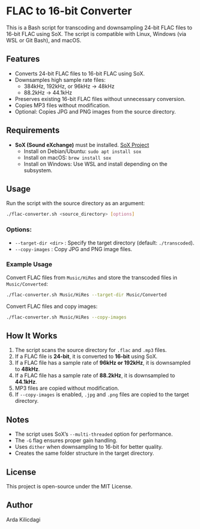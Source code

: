 # FLAC to 16-bit Converter

This is a Bash script for transcoding and downsampling 24-bit FLAC files to 16-bit FLAC using SoX. The script is compatible with Linux, Windows (via WSL or Git Bash), and macOS.

## Features

- Converts 24-bit FLAC files to 16-bit FLAC using SoX.
- Downsamples high sample rate files:
  - 384kHz, 192kHz, or 96kHz → 48kHz
  - 88.2kHz → 44.1kHz
- Preserves existing 16-bit FLAC files without unnecessary conversion.
- Copies MP3 files without modification.
- Optional: Copies JPG and PNG images from the source directory.

## Requirements

- **SoX (Sound eXchange)** must be installed. [SoX Project](http://sox.sourceforge.net/)
  - Install on Debian/Ubuntu: `sudo apt install sox`
  - Install on macOS: `brew install sox`
  - Install on Windows: Use WSL and install depending on the subsystem.

## Usage

Run the script with the source directory as an argument:

```bash
./flac-converter.sh <source_directory> [options]
```

### Options:

- `--target-dir <dir>` : Specify the target directory (default: `./transcoded`).
- `--copy-images` : Copy JPG and PNG image files.

### Example Usage

Convert FLAC files from `Music/HiRes` and store the transcoded files in `Music/Converted`:

```bash
./flac-converter.sh Music/HiRes --target-dir Music/Converted
```

Convert FLAC files and copy images:

```bash
./flac-converter.sh Music/HiRes --copy-images
```

## How It Works

1. The script scans the source directory for `.flac` and `.mp3` files.
2. If a FLAC file is **24-bit**, it is converted to **16-bit** using SoX.
3. If a FLAC file has a sample rate of **96kHz or 192kHz**, it is downsampled to **48kHz**.
4. If a FLAC file has a sample rate of **88.2kHz**, it is downsampled to **44.1kHz**.
5. MP3 files are copied without modification.
6. If `--copy-images` is enabled, `.jpg` and `.png` files are copied to the target directory.

## Notes

- The script uses SoX’s `--multi-threaded` option for performance.
- The `-G` flag ensures proper gain handling.
- Uses `dither` when downsampling to 16-bit for better quality.
- Creates the same folder structure in the target directory.

## License

This project is open-source under the MIT License.

## Author

Arda Kilicdagi

